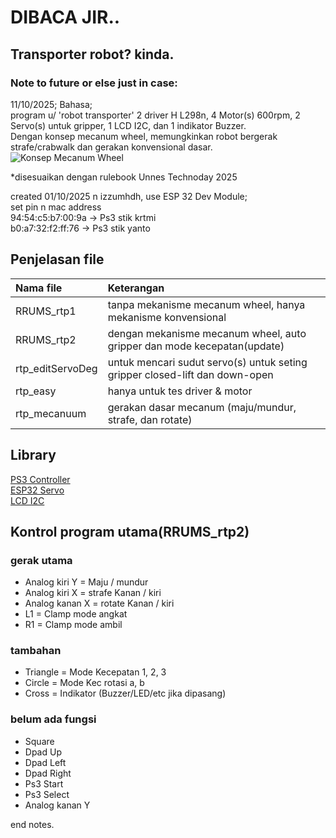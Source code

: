   # DIBACA JIR..
  ## Transporter robot? kinda.
  ### Note to future or else just in case:
  11/10/2025; Bahasa;  
  program u/ 'robot transporter' 2 driver H L298n, 4 Motor(s) 600rpm, 2 Servo(s) untuk gripper, 1 LCD I2C, dan 1 indikator Buzzer.  
  Dengan konsep mecanum wheel, memungkinkan robot bergerak strafe/crabwalk dan gerakan konvensional dasar.  
  ![Konsep Mecanum Wheel](https://upload.wikimedia.org/wikipedia/commons/thumb/c/c4/Mecanum_wheel_control_principle.svg/1200px-Mecanum_wheel_control_principle.svg.png)
  
  *disesuaikan dengan rulebook Unnes Technoday 2025  

  created 01/10/2025 n izzumhdh, use ESP 32 Dev Module;  
  set pin n mac address  
  94:54:c5:b7:00:9a -> Ps3 stik krtmi  
  b0:a7:32:f2:ff:76 -> Ps3 stik yanto  

  ## Penjelasan file
  | Nama file | Keterangan |
  |:----------|:-----------|
  | RRUMS_rtp1 | tanpa mekanisme mecanum wheel, hanya mekanisme konvensional |
  | RRUMS_rtp2 | dengan mekanisme mecanum wheel, auto gripper dan mode kecepatan(update) |
  | rtp_editServoDeg | untuk mencari sudut servo(s) untuk seting gripper closed-lift dan down-open |
  | rtp_easy | hanya untuk tes driver & motor |
  | rtp_mecanuum | gerakan dasar mecanum (maju/mundur, strafe, dan rotate) |

  ## Library  
  [PS3 Controller](https://github.com/jvpernis/esp32-ps3)   
  [ESP32 Servo](https://github.com/madhephaestus/ESP32Servo)  
  [LCD I2C](https://github.com/johnrickman/LiquidCrystal_I2C)  

  ## Kontrol program utama(RRUMS_rtp2)  
  ### gerak utama 
  * Analog kiri Y   = Maju / mundur  
  * Analog kiri X   = strafe Kanan / kiri  
  * Analog kanan X  = rotate Kanan / kiri   
  * L1              = Clamp mode angkat  
  * R1              = Clamp mode ambil  

  ### tambahan
  * Triangle        = Mode Kecepatan 1, 2, 3  
  * Circle          = Mode Kec rotasi a, b  
  * Cross           = Indikator (Buzzer/LED/etc jika dipasang)  

  ### belum ada fungsi 
  * Square  
  * Dpad Up  
  * Dpad Left  
  * Dpad Right  
  * Ps3 Start  
  * Ps3 Select  
  * Analog kanan Y  
    
  end notes.  
